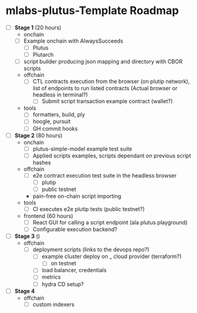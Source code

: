 # mlabs-plutus-Template Roadmap

- [ ] **Stage 1** (20 hours)
  - onchain
  - [ ] Example onchain with AlwaysSucceeds
    - [ ] Plutus
    - [ ] Plutarch
  - [ ] script builder producing json mapping and directory with CBOR scripts
  - offchain
    - [ ] CTL contracts execution from the browser (on plutip network),
      list of endpoints to run listed contracts
      (Actual browser or headless in terminal?)
      - [ ] Submit script transaction example contract (wallet?)
  - tools
    - [ ] formatters, build, ply
    - [ ] hoogle, pursuit
    - [ ] GH commit hooks
- [ ] **Stage 2** (80 hours)
  - onchain
    - [ ] plutus-simple-model example test suite
    - [ ] Applied scripts examples, scripts dependant on previous script hashes
  - offchain
    - [ ] e2e contract execution test suite in the headless browser
      - [ ] plutip
      - [ ] public testnet
    - pain-free on-chain script importing
  - tools 
    - [ ] CI executes e2e plutip tests (public testnet?)
  - frontend (60 hours)
    - [ ] React GUI for calling a script endpoint (ala plutus playground)
    - [ ] Configurable execution backend?
- [ ] **Stage 3** ()
  - offchain
    - [ ] deployment scripts (links to the devops repo?)
      - [ ] example cluster deploy on _ cloud provider (terraform?)
        - [ ] on testnet
      - [ ] load balancer, credentials
      - [ ] metrics
      - [ ] hydra CD setup?
- [ ] **Stage 4**
  - offchain
    - [ ] custom indexers
